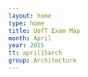 ```yaml
---
layout: home
type: home
title: UofT Exam Map
month: April
year: 2015
tt: april15arch
group: Architecture
---
```

